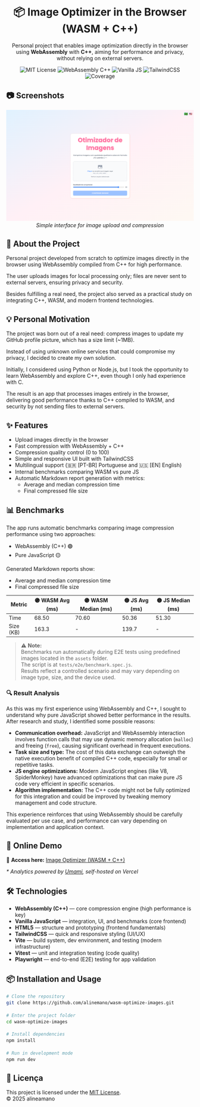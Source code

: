 <h1 align="center">📦 Image Optimizer in the Browser (WASM + C++)</h1>

<p align="center">
  Personal project that enables image optimization directly in the browser using <strong>WebAssembly</strong> with <strong>C++</strong>, aiming for performance and privacy, without relying on external servers.
</p>

<p align="center">
  <img src="https://img.shields.io/github/license/alineamano/wasm-optimize-images" alt="MIT License">
  <img src="https://img.shields.io/badge/WebAssembly-C++-purple" alt="WebAssembly C++">
  <img src="https://img.shields.io/badge/JavaScript-Vanilla-yellow" alt="Vanilla JS">
  <img src="https://img.shields.io/badge/TailwindCSS-CSS-blue" alt="TailwindCSS">
  <img src="https://img.shields.io/badge/Coverage-64%25-yellow" alt="Coverage">
</p>


## 📷 Screenshots

<p align="center">
  <img src="./assets/app-screenshot.png" alt="App Screenshot" width="600">
  <br>
  <em>Simple interface for image upload and compression</em>
</p>


## 📖 About the Project

Personal project developed from scratch to optimize images directly in the browser using WebAssembly compiled from C++ for high performance.

The user uploads images for local processing only; files are never sent to external servers, ensuring privacy and security.

Besides fulfilling a real need, the project also served as a practical study on integrating C++, WASM, and modern frontend technologies.


## 💡 Personal Motivation

The project was born out of a real need: compress images to update my GitHub profile picture, which has a size limit (~1MB).

Instead of using unknown online services that could compromise my privacy, I decided to create my own solution.

Initially, I considered using Python or Node.js, but I took the opportunity to learn WebAssembly and explore C++, even though I only had experience with C.

The result is an app that processes images entirely in the browser, delivering good performance thanks to C++ compiled to WASM, and security by not sending files to external servers.


## ✨ Features

- Upload images directly in the browser
- Fast compression with WebAssembly + C++
- Compression quality control (0 to 100)
- Simple and responsive UI built with TailwindCSS
- Multilingual support (🇧🇷 [PT-BR] Portuguese and 🇺🇸 [EN] English)
- Internal benchmarks comparing WASM vs pure JS
- Automatic Markdown report generation with metrics:
  - Average and median compression time
  - Final compressed file size


## 📊 Benchmarks

The app runs automatic benchmarks comparing image compression performance using two approaches:

- WebAssembly (C++) 🟣  
- Pure JavaScript 🟡

Generated Markdown reports show:

- Average and median compression time  
- Final compressed file size  

| Metric      | 🟣 WASM Avg (ms) | 🟣 WASM Median (ms) | 🟡 JS Avg (ms) | 🟡 JS Median (ms) |
|-------------|------------------|--------------------|----------------|-------------------|
| Time        | 68.50            | 70.60              | 50.36          | 51.30             |
| Size (KB)   | 163.3            | -                  | 139.7          | -                 |

> ⚠️ **Note:**  
> Benchmarks run automatically during E2E tests using predefined images located in the `assets` folder.  
> The script is at `tests/e2e/benchmark.spec.js`.  
> Results reflect a controlled scenario and may vary depending on image type, size, and the device used.

### 🔍 Result Analysis

As this was my first experience using WebAssembly and C++, I sought to understand why pure JavaScript showed better performance in the results. After research and study, I identified some possible reasons:

- **Communication overhead:** JavaScript and WebAssembly interaction involves function calls that may use dynamic memory allocation (`malloc`) and freeing (`free`), causing significant overhead in frequent executions.
- **Task size and type:** The cost of this data exchange can outweigh the native execution benefit of compiled C++ code, especially for small or repetitive tasks.
- **JS engine optimizations:** Modern JavaScript engines (like V8, SpiderMonkey) have advanced optimizations that can make pure JS code very efficient in specific scenarios.
- **Algorithm implementation:** The C++ code might not be fully optimized for this integration and could be improved by tweaking memory management and code structure.

This experience reinforces that using WebAssembly should be carefully evaluated per use case, and performance can vary depending on implementation and application context.


## 🚀 Online Demo
🔗 **Access here:** [Image Optimizer (WASM + C++)](https://alineamano.github.io/wasm-optimize-images/)  

<p>
  <em>* Analytics powered by <a href="https://umami.is/" target="_blank">Umami</a>, self-hosted on Vercel</em>
</p>


## 🛠 Technologies

- **WebAssembly (C++)** — core compression engine (high performance is key)  
- **Vanilla JavaScript** — integration, UI, and benchmarks (core frontend)  
- **HTML5** — structure and prototyping (frontend fundamentals)  
- **TailwindCSS** — quick and responsive styling (UI/UX)  
- **Vite** — build system, dev environment, and testing (modern infrastructure)  
- **Vitest** — unit and integration testing (code quality)  
- **Playwright** — end-to-end (E2E) testing for app validation  


## 📦 Installation and Usage

```bash
# Clone the repository
git clone https://github.com/alinemano/wasm-optimize-images.git

# Enter the project folder
cd wasm-optimize-images

# Install dependencies
npm install

# Run in development mode
npm run dev
```


## 📄 Licença

This project is licensed under the [MIT License](https://opensource.org/licenses/MIT).  
© 2025 alineamano